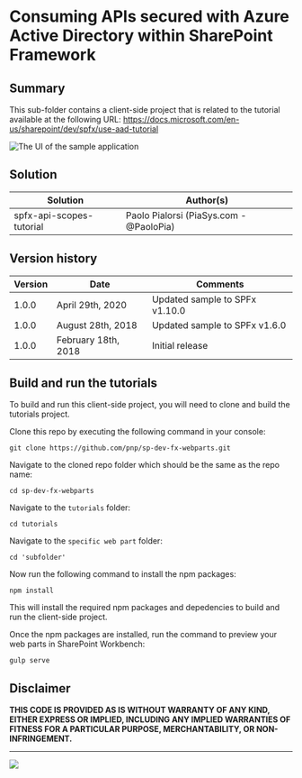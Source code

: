 # Consuming APIs secured with Azure Active Directory within SharePoint Framework

## Summary

This sub-folder contains a client-side project that is related to the tutorial available at the following URL: https://docs.microsoft.com/en-us/sharepoint/dev/spfx/use-aad-tutorial

![The UI of the sample application](./images/api-scopes.gif)

## Solution

| Solution  | Author(s) |
| ------------- | ------------- |
| spfx-api-scopes-tutorial  | Paolo Pialorsi (PiaSys.com - @PaoloPia)   |

## Version history

| Version  | Date | Comments |
| ------------- | ------------- | ------------- |
| 1.0.0  | April 29th, 2020      | Updated sample to SPFx v1.10.0 |
| 1.0.0  | August 28th, 2018     | Updated sample to SPFx v1.6.0 |
| 1.0.0  | February 18th, 2018   | Initial release |

## Build and run the tutorials

To build and run this client-side project, you will need to clone and build the tutorials project.

Clone this repo by executing the following command in your console:

```
git clone https://github.com/pnp/sp-dev-fx-webparts.git
```

Navigate to the cloned repo folder which should be the same as the repo name:

```
cd sp-dev-fx-webparts
```

Navigate to the `tutorials` folder:

```
cd tutorials
```

Navigate to the `specific web part` folder:

```
cd 'subfolder'
```


Now run the following command to install the npm packages:

```
npm install
```

This will install the required npm packages and depedencies to build and run the client-side project.

Once the npm packages are installed, run the command to preview your web parts in SharePoint Workbench:

```
gulp serve
```

## Disclaimer

**THIS CODE IS PROVIDED AS IS WITHOUT WARRANTY OF ANY KIND, EITHER EXPRESS OR IMPLIED, INCLUDING ANY IMPLIED WARRANTIES OF FITNESS FOR A PARTICULAR PURPOSE, MERCHANTABILITY, OR NON-INFRINGEMENT.**

----------
<img src="https://pnptelemetry.azurewebsites.net/sp-dev-fx-webparts/tutorials" />
